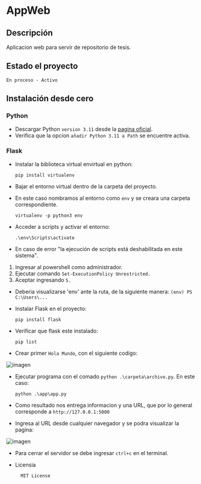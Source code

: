 # AppWeb 

## Descripción
Aplicacion web para servir de repositorio de tesis.

## Estado el proyecto
    En proceso - Activo

## Instalación desde cero

### Python
- Descargar Python `version 3.11` desde la [pagina oficial](https://www.python.org/).
- Verifica que la opcion `añadir Python 3.11 a Path` se encuentre activa.

### Flask

- Instalar la biblioteca virtual envirtual en python:

      pip install virtualenv

- Bajar el entorno virtual dentro de la carpeta del proyecto. 
- En este caso nombramos al entorno como `env` y se creara una carpeta correspondiente.

      virtualenv -p python3 env

- Acceder a scripts y activar el entorno:

      .\env\Scripts\activate

- En caso de error "la ejecución de scripts está deshabilitada en este sistema".
1. Ingresar al powershell como administrador.
2. Ejecutar comando `Set-ExecutionPolicy Unrestricted.`
3. Aceptar ingresando `S.`

- Deberia visualizarse 'env' ante la ruta, de la siguiente manera: `(env) PS C:\Users\...`
- Instalar Flask en el proyecto:

      pip install flask

- Verificar que flask este instalado:

      pip list

- Crear primer `Hola Mundo`, con el siguiente codigo:
 
![imagen](https://user-images.githubusercontent.com/115717996/206081733-05dd57bd-75db-47a1-b2da-b65fd440f6cf.png)

- Ejecutar programa con el comado `python .\carpeta\archivo.py`. En este caso:

      python .\app\app.py

- Como resultado nos entrega informacion y una URL, que por lo general corresponde a `http://127.0.0.1:5000`
- Ingresa al URL desde cualquier navegador y se podra visualizar la pagina:

![imagen](https://user-images.githubusercontent.com/115717996/206081829-c855a30b-9d6c-4090-8602-5a5ab50ddc62.png)

- Para cerrar el servidor se debe ingresar `ctrl+c` en el terminal.

- Licensia

        MIT License
